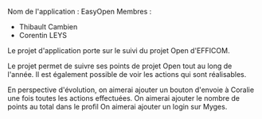 Nom de l'application : EasyOpen
Membres :
- Thibault Cambien
- Corentin LEYS

Le projet d'application porte sur le suivi du projet Open d'EFFICOM.

Le projet permet de suivre ses points de projet Open tout au long de l'année. Il est également possible
de voir les actions qui sont réalisables.

En perspective d'évolution, on aimerai ajouter un bouton d'envoie à Coralie une fois toutes les actions effectuées.
On aimerai ajouter le nombre de points au total dans le profil
On aimerai ajouter un login sur Myges.

